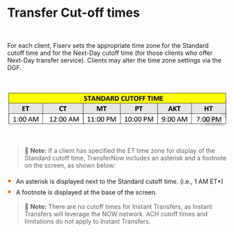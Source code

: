 # Transfer Cut-off times 
&nbsp;

For each client, Fiserv sets the appropriate time zone for the Standard cutoff time and for the Next-Day 
cutoff time (for those clients who offer Next-Day transfer service). Clients may alter the time zone 
settings via the DGF. 

&nbsp;


<center>

![image](../../assets/images/Standard_CutOff_Time.png) <br/>


</center>

&nbsp;

<!-- theme: info -->

>:memo: **Note:** If a client has specified the ET time zone for display of the Standard cutoff time, TransferNow 
includes an asterisk and a footnote on the screen, as shown below: 
&nbsp;

<div class="card-body">
<ul>
<li>An asterisk is displayed next to the Standard cutoff time. (i.e., 1 AM ET*)</li>
<li>A footnote is displayed at the base of the screen.</li>
</ul>
</div>


<!-- theme: info -->

>:memo: **Note:** There are no cutoff times for Instant Transfers, as Instant Transfers will leverage the NOW network. ACH cutoff times and limitations do not apply to Instant Transfers.


<style>
    .card-body ul {
        list-style: none;
        padding-left: 20px;
    }
    .card-body ul li::before {
        content: "\2022";
        font-size: 1.5em;
        color: #f60;
        display: inline-block;
        width: 1em;
        margin-left: -1em;
    }
</style>


